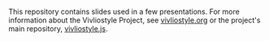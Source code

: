 This repository contains slides used in a few presentations.
For more information about the Vivliostyle Project,
see [vivliostyle.org](https://vivliostyle.org)
or the project's main repository, [vivliostyle.js](https://github.com/vivliostyle/vivliostyle.js).
